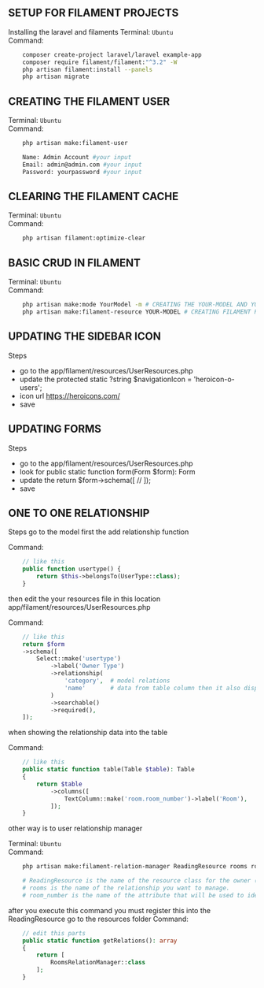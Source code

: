 ## SETUP FOR FILAMENT PROJECTS
Installing the laravel and filaments
Terminal: `Ubuntu`  
Command:  
```sh
    composer create-project laravel/laravel example-app
    composer require filament/filament:"^3.2" -W
    php artisan filament:install --panels
    php artisan migrate
```

## CREATING THE FILAMENT USER
Terminal: `Ubuntu`  
Command:  
```sh
    php artisan make:filament-user

    Name: Admin Account #your input
    Email: admin@admin.com #your input
    Password: yourpassword #your input
```

## CLEARING THE FILAMENT CACHE
Terminal: `Ubuntu`  
Command:  
```sh
    php artisan filament:optimize-clear
```

## BASIC CRUD IN FILAMENT
Terminal: `Ubuntu`  
Command:  
```sh
    php artisan make:mode YourModel -m # CREATING THE YOUR-MODEL AND YOUR-MIGRATION
    php artisan make:filament-resource YOUR-MODEL # CREATING FILAMENT RESOURCES
```

## UPDATING THE SIDEBAR ICON
Steps
- go to the app/filament/resources/UserResources.php 
- update the protected static ?string $navigationIcon = 'heroicon-o-users'; 
- icon url https://heroicons.com/
- save

## UPDATING FORMS
Steps
- go to the app/filament/resources/UserResources.php 
- look for public static function form(Form $form): Form
- update the return $form->schema([ // ]);
- save

## ONE TO ONE RELATIONSHIP
Steps
go to the model first the add relationship function 
  
Command:  
```php
    // like this
    public function usertype() {
        return $this->belongsTo(UserType::class);
    }
```
then edit the your resources file in this location 
app/filament/resources/UserResources.php 

Command:  
```php
    // like this
    return $form
    ->schema([
        Select::make('usertype')
            ->label('Owner Type')
            ->relationship(
                'category',  # model relations
                'name'       # data from table column then it also display the data into the select/dropdown
            )
            ->searchable()
            ->required(),
    ]);
```

when showing the relationship data into the table

Command:  
```php
    // like this
    public static function table(Table $table): Table
    {
        return $table
            ->columns([
                TextColumn::make('room.room_number')->label('Room'),
            ]);
    }
```

other way is to user relationship manager

Terminal: `Ubuntu`  
Command:  
```sh
    php artisan make:filament-relation-manager ReadingResource rooms room_number

    # ReadingResource is the name of the resource class for the owner (parent) model.
    # rooms is the name of the relationship you want to manage.
    # room_number is the name of the attribute that will be used to identify posts.
```

after you execute this command you must register this into the ReadingResource
go to the resources folder
Command:  
```php
    // edit this parts
    public static function getRelations(): array
    {
        return [
            RoomsRelationManager::class
        ];
    }
```